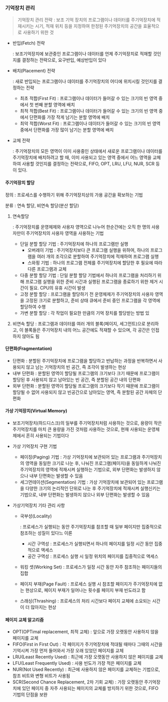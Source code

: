 ### 기억장치 관리

> 기억장치 관리 전략 : 보조 기억 장치의 프로그램이나 데이터를 주기억장치에 적재시키는 시기, 적재 위치 등을 지정하여 한정된 주기억장치의 공간을 효율적으로 사용하기 위한 것

- 반입(Fetch) 전략 

  : 보조기억장치에 보관중인 프로그램이나 데이터를 언제 주기억장치로 적재할 것인지를 결정하는 전략으로, 요구반입, 예상반입이 있다

- 배치(Placement) 전략

  : 새로 반입되는 프로그램이나 데이터를 주기억장치의 어디에 위치시킬 것인지를 결정하는 전략

  - 최초 적합(First Fit) : 프로그램이나 데이터가 들어갈 수 있는 크기의 빈 영역 중에서 첫 번째 분할 영역에 배치
  - 최적 적합(Best Fit) : 프로그램이나 데이터가 들어갈 수 있는 크기의 빈 영역 중에서 단편화를 가장 작게 남기는 분할 영역에 배치
  - 최악 적합(Worst Fit) : 프로그램이나 데이터가 들어갈 수 있는 크기의 빈 영역 중에서 단편화를 가장 많이 남기는 분할 영역에 배치

- 교체 전략 

  : 주기억장치의 모든 영역이 이미 사용중인 상태에서 새로운 프로그램이나 데이터를 주기억장치에 배치하려고 할 때, 이미 사용되고 있는 영역 중에서 어느 영역을 교체하여 사용할 것인지를 결정하는 전략으로, FIFO, OPT, LRU, LFU, NUR, SCR 등이 있다. 



#### 주기억장치 할당

정의 : 프로세스를 수행하기 위해 주기억장치상의 가용 공간을 확보하는 기법

분류 : 연속 할당, 비연속 할당(분산 할당)

1. 연속할당

   : 주기억장치를 운영체제와 사용자 영역으로 나누어 한순간에는 오직 한 명의 사용자만이 주기억장치의 사용자 영역을 사용하는 기법

   - 단일 분할 할당 기법 : 주기억장치에 하나의 프로그램만 실행
     - 오버레이 기법 : 주기억장치보다 큰 프로그램 실행을 위하여, 하나의 프로그램을 여러 개의 조각으로 분할하여 주기억장치에 적재하여 프로그램 실행
     - 스와핑 기법 : 하나의 프로그램 전체를 주기억장치에 할당한 후 필요에 따라 다른 프로그램과 교체
   - 다중 분할 할당 기법 : 단일 분할 할당 기법에서 하나의 프로그램을 처리하기 위해 프로그램 실행을 위한 준비 시간과 실행된 프로그램을 종료하기 위한 제거 시간이 필요. CPU의 유휴 시간이 발생 
   - 고정 분할 할당 : 프로그램을 할당하기 전 운영체제가 주기억장치의 사용자 영역을 고정된 크기로 분할하고, 준비 상태 큐에서 준비 중인 프로그램을 각 영역에 할당하여 수행
   - 가변 분할 할당 : 각 작업이 필요한 만큼의 기억 장치를 할당받는 방법
있
2. 비연속 할당 : 프로그램과 데이터를 여러 개의 블록(페이지, 세그먼트)으로 분리하고, 이 블록들은 주기억장치 내의 어느 공간에도 적재할 수 있으며, 각 공간은 인접하지 않아도 됨



#### 단편화(Fragmentation)

- 단편화 : 분할된 주기억장치에 프로그램을 할당하고 반납하는 과정을 반복하면서 사용되지 않고 남는 기억장치의 빈 공간, 즉 조각이 발생하는 현상
- 내부 단편화 : 분할된 영역이 할당될 프로그램의 크기보다 크기 때문에 프로그램이 할당된 후 사용되지 않고 남아있는 빈 공간, 즉 분할된 공간 내의 단편화
- 외부 단편화 : 분할된 영역이 할당될 프로그램의 크기보다 작기 때문에 프로그램이 할당될 수 없어 사용되지 않고 빈공간으로 남아있는 영역, 즉 분할된 공간 자체의 단편화



#### 가상 기억장치(Virtual Memory)

- 보조기억장치(하드디스크)의 일부를 주기억장치처럼 사용하는 것으로, 용량이 작은 주기억장치를 마치 큰 용량을 가진 것처럼 사용하는 것으로, 현재 사용되는 운영체제에서 흔히 사용되는 기법이다

- 가상 기억장치 구현 기법

  - 페이징(Paging) 기법 : 가상 기억장치에 보관되어 있는 프로그램과 주기억장치의 영역을 동일한 크기로 나눈 후, 나눠진 프로그램(페이지)을 동일하게 나눠진 주기억장치의 영역에 적재시켜 실행하는 기법으로, 외부 단편화는 발생하지 않으나 내부 단편화는 발생할 수 있음
  - 세그먼테이션(Segmentation) 기법 : 가상 기억장치에 보관되어 있는 프로그램을 다양한 크기의 논리적인 단위로 나눈 후 주기억장치에 적재시켜 실행신키는 기법으로, 내부 단편화는 발생하지 않으나 외부 단편화는 발생할 수 있음

- 가상기억장치 기타 관리 사항

  - 국부성(Locality) 

    : 프로세스가 실행되는 동안 주기억장치를 참조할 때 일부 페이지만 집중적으로 참조하는 성질이 있다느 이론

    - 시간 구역성 : 프로세스가 실행되면서 하나의 페이지를 일정 시간 동안 집중적으로 액세스
    - 공간 구역성 : 프로세스 실행 시 일정 위치의 페이지를 집중적으로 액세스

  - 워킹 셋(Working Set) : 프로세스가 일정 시간 동안 자주 참조하는 페이지들의 집합

  - 페이지 부재(Page Fault) : 프로세스 실행 시 참조할 페이지가 주기억장치에 없는 현상으로, 페이지 부재가 일어나는 횟수를 페이지 부재 빈도라고 함

  - 스래싱(Thrashing) : 프로세스의 처리 시간보다 페이지 교체에 소요되는 시간이 더 많아지는 현상



#### 페이지 교체 알고리즘

- OPT(OPTimal replacement, 최적 교체) : 앞으로 가장 오랫동안 사용하지 않을 페이지를 교체
- FIFO(First in First Out) : 각 페이지가 주기억장치에 적대될 때마다 그때의 시간을 기억시켜 가장 먼저 들어와서 가장 오래 있었던 페이지를 교체
- LRU(Least Recently Used) : 최근에 가장 오랫동안 사용하지 않은 페이지를 교체
- LFU(Least Frequently Used) : 사용 빈도가 가장 적은 페이지를 교체
- NUR(Not Used Recently) : 최근에 사용하지 않은 페이지를 교체하는 기법으로, 참조 비트와 변형 비트가 사용됨
- SCR(Second Chance Replacement, 2차 기회 교체) : 가장 오랫동안 주기억장치에 있던 페이지 중 자주 사용되는 페이지의 교체를 방지하기 위한 것으로, FIFO 기법의 단점을 보완
